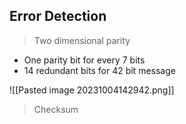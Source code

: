 ## Error Detection
> Two dimensional parity

- One parity bit for every 7 bits
- 14 redundant bits for 42 bit message

![[Pasted image 20231004142942.png]]

> Checksum